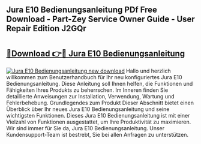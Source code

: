 ## Jura E10 Bedienungsanleitung PDf Free Download - Part-Zey Service Owner Guide - User Repair Edition J2GQr

# <h2><a href="http://df58h2.blite.top/?on=Jura+E10+Bedienungsanleitung">🔗Download 👉🔴 Jura E10 Bedienungsanleitung</a></h2>

[![Jura E10 Bedienungsanleitung new download](https://i.imgur.com/lujVjoI.png)](http://df58h2.blite.top/?on=Jura+E10+Bedienungsanleitung)
Hallo und herzlich willkommen zum Benutzerhandbuch für Ihr neu konfiguriertes Jura E10 Bedienungsanleitung. Diese Anleitung soll Ihnen helfen, die Funktionen und Fähigkeiten Ihres Produkts zu beherrschen. Im Inneren finden Sie detaillierte Anweisungen zur Installation, Verwendung, Wartung und Fehlerbehebung. Grundlegendes zum Produkt Dieser Abschnitt bietet einen Überblick über Ihr neues Jura E10 Bedienungsanleitung und seine wichtigsten Funktionen. Dieses Jura E10 Bedienungsanleitung ist mit einer Vielzahl von Funktionen ausgestattet, um Ihre Produktivität zu maximieren. Wir sind immer für Sie da, Jura E10 Bedienungsanleitung. Unser Kundensupport-Team ist bestrebt, Sie bei allen Anfragen zu unterstützen.
